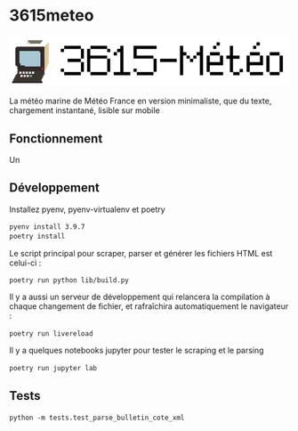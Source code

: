 # 3615meteo

![3615 Météo](https://raw.githubusercontent.com/adipasquale/3615meteo/main/static_assets/logo.png)

La météo marine de Météo France en version minimaliste, que du texte, chargement instantané, lisible sur mobile

## Fonctionnement

Un 

## Développement

Installez pyenv, pyenv-virtualenv et poetry

```sh
pyenv install 3.9.7
poetry install
```

Le script principal pour scraper, parser et générer les fichiers HTML est celui-ci :

```sh
poetry run python lib/build.py
```

Il y a aussi un serveur de développement qui relancera la compilation à chaque changement de fichier, et rafraîchira automatiquement le navigateur : 

`poetry run livereload`


Il y a quelques notebooks jupyter pour tester le scraping et le parsing

`poetry run jupyter lab`

## Tests

`python -m tests.test_parse_bulletin_cote_xml`

